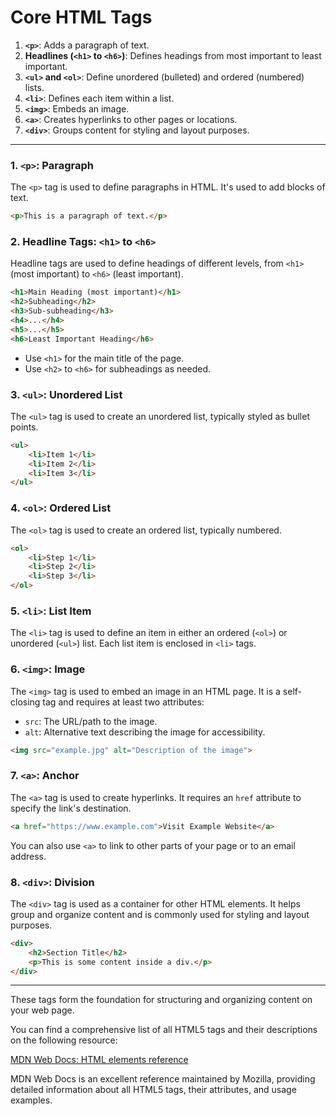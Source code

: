 # Core HTML Tags

1. **`<p>`**: Adds a paragraph of text.
2. **Headlines (`<h1>` to `<h6>`)**: Defines headings from most important to least important.
3. **`<ul>` and `<ol>`**: Define unordered (bulleted) and ordered (numbered) lists.
4. **`<li>`**: Defines each item within a list.
5. **`<img>`**: Embeds an image.
6. **`<a>`**: Creates hyperlinks to other pages or locations.
7. **`<div>`**: Groups content for styling and layout purposes.

---

### 1. `<p>`: Paragraph
The `<p>` tag is used to define paragraphs in HTML. It's used to add blocks of text.

```html
<p>This is a paragraph of text.</p>
```

### 2. Headline Tags: `<h1>` to `<h6>`
Headline tags are used to define headings of different levels, from `<h1>` (most important) to `<h6>` (least important). 

```html
<h1>Main Heading (most important)</h1>
<h2>Subheading</h2>
<h3>Sub-subheading</h3>
<h4>...</h4>
<h5>...</h5>
<h6>Least Important Heading</h6>
```

- Use `<h1>` for the main title of the page.
- Use `<h2>` to `<h6>` for subheadings as needed.

### 3. `<ul>`: Unordered List
The `<ul>` tag is used to create an unordered list, typically styled as bullet points.

```html
<ul>
    <li>Item 1</li>
    <li>Item 2</li>
    <li>Item 3</li>
</ul>
```

### 4. `<ol>`: Ordered List
The `<ol>` tag is used to create an ordered list, typically numbered.

```html
<ol>
    <li>Step 1</li>
    <li>Step 2</li>
    <li>Step 3</li>
</ol>
```

### 5. `<li>`: List Item
The `<li>` tag is used to define an item in either an ordered (`<ol>`) or unordered (`<ul>`) list. Each list item is enclosed in `<li>` tags.

### 6. `<img>`: Image
The `<img>` tag is used to embed an image in an HTML page. It is a self-closing tag and requires at least two attributes:
- `src`: The URL/path to the image.
- `alt`: Alternative text describing the image for accessibility.

```html
<img src="example.jpg" alt="Description of the image">
```

### 7. `<a>`: Anchor
The `<a>` tag is used to create hyperlinks. It requires an `href` attribute to specify the link's destination.

```html
<a href="https://www.example.com">Visit Example Website</a>
```

You can also use `<a>` to link to other parts of your page or to an email address.

### 8. `<div>`: Division
The `<div>` tag is used as a container for other HTML elements. It helps group and organize content and is commonly used for styling and layout purposes.

```html
<div>
    <h2>Section Title</h2>
    <p>This is some content inside a div.</p>
</div>
```

---

These tags form the foundation for structuring and organizing content on your web page.

You can find a comprehensive list of all HTML5 tags and their descriptions on the following resource:

[MDN Web Docs: HTML elements reference](https://developer.mozilla.org/en-US/docs/Web/HTML/Element)

MDN Web Docs is an excellent reference maintained by Mozilla, providing detailed information about all HTML5 tags, their attributes, and usage examples.
